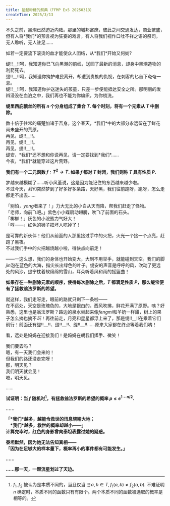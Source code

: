 ```yaml
---
title: 拾起砂糖的祭典（FFMP Ex5 20250313）
createTime: 2025/3/13
---
```


不久之前，黑潮已然迫近内陆。那里的城邦富庶，彼此之间交通发达，商业繁盛，但有人将\*我们\*的预言视为狂妄的戏言，有人将我们视作口吐不祥之语的祭司，无人聆听，无人驻足……

如若一定要流下滚烫的血才能使众人团结，从\*我们\*开始又何妨?  

缇!!＿!!呵，我知道你已飞向黑潮的前线，送回了最新的消息，却身中黑潮造物的利箭死去。  
缇!!＿!!呵，我知道你掩护难民离开，却遭到贵族的仇视，在刺客的匕首下奄奄一息。  
缇!!＿!!呵，我知道你护送迷失的孩童，只差一步便能抵达安全之所。那明丽的发辫浸没在血泊之中，我们再也不能为你编织，为你梳洗。

**缇里西庇俄丝的所有 $n$ 个分身组成了集合 $T$. 每个时刻，将有一个元素从 $T$ 中删除。**

数十倍于往常的痛楚加诸于吾身。这个春天，\*我们\*中的大部分永远留在了鲜花尚未盛开的荒原。  
再见，缇!!＿!!。  
再见，缇!!＿!!。  
再见，缇!!＿!!。  
缇安，\*我们\*还不想和你说再见，请一定要找到\*我们\*……  
今夜，\*我们\*就能穿过这片荒野。

**我们有一个二元函数 $f: T^2 \to T$. 如果 $f$ 都对 $T$ 封闭，我们则称 $T$ 具有性质 $P$.**

梦越来越模糊了……听小风堇说，这是因为能记住的东西越来越少啦。  
不过今天，*我们*突然梦到了好多好多条路，天好黑，我们往前跑呀，跑呀，怎么走都走不出去……  

「别怕，*yong*者来了！」力大无比的小白从天而降，帮我们赶走了怪物。  
「老师，向前飞吧。」紫色小小蝶扇动翅膀，吹飞了前面的石头。  
「梆梆！」灰色的小浣熊力气好大！  
「哼——」红色的狮子把坏人吃掉了！  

是可靠的新伙伴！他们从前面的人那里接过手中的火把，火光一个接一个点亮，赶跑了黑夜。  
不过我们手中的火把越烧越小啦，得快点向前走！  

——一这么想，我们的身体也开始变大，大到不用举手，就能碰到天空。我们的脚*jin*泡在蓝色的大海，指尖长出绿色的叶子。缇安的声音是呼呼的风，吹动了更远处的风沙，缇宁枕着软绵绵的雪山，耳朵听着风和雨的摇篮曲！

**如果存在一种删除元素的顺序，使得每次删除之后，$T$ 都满足性质 $P$，那么缇宝便有了拯救翁法罗斯的希望。**

就这样，我们走呀走，眼前的路就只剩下一条啦——  
在不远处，天空是玫瑰色的，大地是银白的。西风吹拂，鲜花开满了原野。咦？好熟悉，这里也是翁法罗斯？路边的泉水尝起来像*fengmi*和羊奶一样甜，树上的果子怎么摘也摘不*玩*！再往前走，月亮和星星都浮上来了，那是缇!!＿!!在乘着它们前行！前面还有缇!!＿!!、缇!!＿!!、缇!!＿!!……原来大家都在终点等着我们呐！  

看，远处是妈妈在迎接我们！是妈妈在朝我们挥手、微笑！  

我们要去吗？  
嗯，有一天我们会来的！  
但我们的路还没走完呀！  
那，明天见？  
我们明天就会见！  
嗯，明天见。

……

**试证明：当 $f$ 随机时[^1]，有拯救翁法罗斯的希望的概率 $p \le e^{1-n/2}$.**

***……***

**「\*我们\*越多，越能令救世的讯息晓喻大地；  
　\*我们\*越多，救世的概率却越小——」  
计算完毕时，红色的身影曾向泰坦表露过她的疑惑。**

**泰坦默然，因为她无法告知真相——  
「因为在足够大的样本量下，概率再小的事件都有可能发生。」**

***……***

**……那一天，一颗流星划过了天边。**

[^1]: $f_1, f_2$ 被认为是本质不同的，当且仅当 $\exists a, b \in T, f_1(a,b) \neq f_2(a,b)$. 不难证明 $n$ 确定时，本质不同的函数只有有限个。两个本质不同的函数被选取的概率是相等的。
